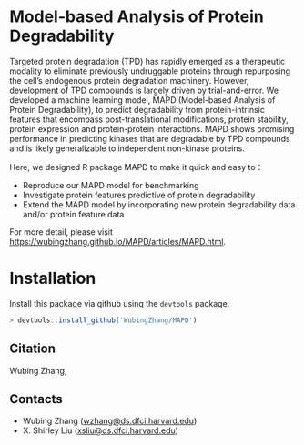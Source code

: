 # Model-based Analysis of Protein Degradability

Targeted protein degradation (TPD) has rapidly emerged as a therapeutic modality to eliminate previously undruggable proteins through repurposing the cell’s endogenous protein degradation machinery. However, development of TPD compounds is largely driven by trial-and-error. We developed a machine learning model, MAPD (Model-based Analysis of Protein Degradability), to predict degradability from protein-intrinsic features that encompass post-translational modifications, protein stability, protein expression and protein-protein interactions. MAPD shows promising performance in predicting kinases that are degradable by TPD compounds and is likely generalizable to independent non-kinase proteins.

Here, we designed R package MAPD to make it quick and easy to：

* Reproduce our MAPD model for benchmarking
* Investigate protein features predictive of protein degradability
* Extend the MAPD model by incorporating new protein degradability data and/or protein feature data

For more detail, please visit https://wubingzhang.github.io/MAPD/articles/MAPD.html.

# Installation
Install this package via github using the `devtools` package.

```R
> devtools::install_github('WubingZhang/MAPD')
```

## Citation

Wubing Zhang, 

## Contacts
* Wubing Zhang (wzhang@ds.dfci.harvard.edu)
* X. Shirley Liu (xsliu@ds.dfci.harvard.edu)
